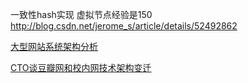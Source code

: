 一致性hash实现
虚拟节点经验是150
http://blog.csdn.net/jerome_s/article/details/52492862






[大型网站系统架构分析](http://www.cnblogs.com/Mainz/archive/2009/04/28/Large_Website_Architecture.html)


[CTO谈豆瓣网和校内网技术架构变迁](http://www.cnblogs.com/Mainz/archive/2009/06/28/CTO_Douban_Xiaonei_Renren_Website.html)

